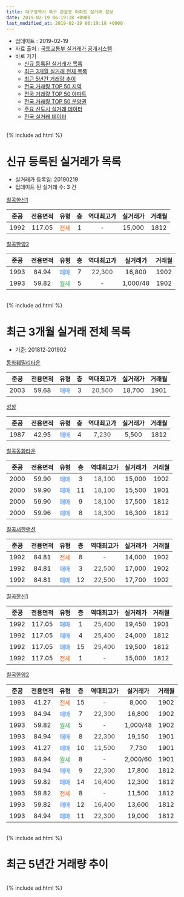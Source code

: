 ```yaml
---
title: 대구광역시 북구 관음동 아파트 실거래 정보
date: 2019-02-19 06:19:18 +0900
last_modified_at: 2019-02-19 06:19:18 +0900
---
```


* 업데이트 : 2019-02-19
* 자료 출처 : [국토교통부 실거래가 공개시스템](http://rt.molit.go.kr)
* 바로 가기
    * [신규 등록된 실거래가 목록](#신규-등록된-실거래가-목록)
    * [최근 3개월 실거래 전체 목록](#최근-3개월-실거래-전체-목록)
    * [최근 5년간 거래량 추이](#최근-5년간-거래량-추이)
    * [전국 거래량 TOP 50 지역](https://ayogom.github.io/apt-trade-info/최근-3개월-전국에서-가장-거래가-많이-발생한-지역)
    * [전국 거래량 TOP 50 아파트](https://ayogom.github.io/apt-trade-info/최근-3개월-전국에서-가장-거래가-많이-발생한-아파트)
    * [전국 거래량 TOP 50 분양권](https://ayogom.github.io/apt-trade-info/최근-3개월-전국에서-가장-거래가-많이-발생한-분양권)
    * [주요 신도시 실거래 데이터](https://ayogom.github.io/apt-trade-info/주요-신도시)
    * [전국 실거래 데이터](https://ayogom.github.io/apt-trade-info/전국)
<br>
{% include ad.html %}
<br>

# 신규 등록된 실거래가 목록
* 실거래가 등록일: 20190219
* 업데이트 된 실거래 수: 3 건


[칠곡한신1](https://search.naver.com/search.naver?query=%EB%8C%80%EA%B5%AC%EA%B4%91%EC%97%AD%EC%8B%9C+%EB%B6%81%EA%B5%AC+%EA%B4%80%EC%9D%8C%EB%8F%99+%EC%B9%A0%EA%B3%A1%ED%95%9C%EC%8B%A01)

|준공|전용면적|유형|층|역대최고가|실거래가|거래월|
|:---:|:---:|:---:|:---:|:---:|:---:|:---:|
|1992|117.05|<span style="color:#ff5a00">전세</span>|1|<span style="color:#444444">-</span>|15,000|1812|

[칠곡한양2](https://search.naver.com/search.naver?query=%EB%8C%80%EA%B5%AC%EA%B4%91%EC%97%AD%EC%8B%9C+%EB%B6%81%EA%B5%AC+%EA%B4%80%EC%9D%8C%EB%8F%99+%EC%B9%A0%EA%B3%A1%ED%95%9C%EC%96%912)

|준공|전용면적|유형|층|역대최고가|실거래가|거래월|
|:---:|:---:|:---:|:---:|:---:|:---:|:---:|
|1993|84.94|<span style="color:#4285f3">매매</span>|7|<span style="color:#444444">22,300</span>|16,800|1902|
|1993|59.82|<span style="color:#34a853">월세</span>|5|<span style="color:#444444">-</span>|1,000/48|1902|


<br>
{% include ad.html %}
<br>

# 최근 3개월 실거래 전체 목록
* 기준: 201812-201902


[동화훼밀리타운](https://search.naver.com/search.naver?query=%EB%8C%80%EA%B5%AC%EA%B4%91%EC%97%AD%EC%8B%9C+%EB%B6%81%EA%B5%AC+%EA%B4%80%EC%9D%8C%EB%8F%99+%EB%8F%99%ED%99%94%ED%9B%BC%EB%B0%80%EB%A6%AC%ED%83%80%EC%9A%B4)

|준공|전용면적|유형|층|역대최고가|실거래가|거래월|
|:---:|:---:|:---:|:---:|:---:|:---:|:---:|
|2003|59.68|<span style="color:#4285f3">매매</span>|3|<span style="color:#444444">20,500</span>|18,700|1901|

[성창](https://search.naver.com/search.naver?query=%EB%8C%80%EA%B5%AC%EA%B4%91%EC%97%AD%EC%8B%9C+%EB%B6%81%EA%B5%AC+%EA%B4%80%EC%9D%8C%EB%8F%99+%EC%84%B1%EC%B0%BD)

|준공|전용면적|유형|층|역대최고가|실거래가|거래월|
|:---:|:---:|:---:|:---:|:---:|:---:|:---:|
|1987|42.95|<span style="color:#4285f3">매매</span>|4|<span style="color:#444444">7,230</span>|5,500|1812|

[칠곡동화타운](https://search.naver.com/search.naver?query=%EB%8C%80%EA%B5%AC%EA%B4%91%EC%97%AD%EC%8B%9C+%EB%B6%81%EA%B5%AC+%EA%B4%80%EC%9D%8C%EB%8F%99+%EC%B9%A0%EA%B3%A1%EB%8F%99%ED%99%94%ED%83%80%EC%9A%B4)

|준공|전용면적|유형|층|역대최고가|실거래가|거래월|
|:---:|:---:|:---:|:---:|:---:|:---:|:---:|
|2000|59.90|<span style="color:#4285f3">매매</span>|3|<span style="color:#444444">18,100</span>|15,000|1902|
|2000|59.90|<span style="color:#4285f3">매매</span>|11|<span style="color:#444444">18,100</span>|15,500|1901|
|2000|59.90|<span style="color:#4285f3">매매</span>|9|<span style="color:#444444">18,100</span>|17,500|1812|
|2000|59.96|<span style="color:#4285f3">매매</span>|8|<span style="color:#444444">18,300</span>|16,300|1812|

[칠곡서한맨션](https://search.naver.com/search.naver?query=%EB%8C%80%EA%B5%AC%EA%B4%91%EC%97%AD%EC%8B%9C+%EB%B6%81%EA%B5%AC+%EA%B4%80%EC%9D%8C%EB%8F%99+%EC%B9%A0%EA%B3%A1%EC%84%9C%ED%95%9C%EB%A7%A8%EC%85%98)

|준공|전용면적|유형|층|역대최고가|실거래가|거래월|
|:---:|:---:|:---:|:---:|:---:|:---:|:---:|
|1992|84.81|<span style="color:#ff5a00">전세</span>|8|<span style="color:#444444">-</span>|14,000|1902|
|1992|84.81|<span style="color:#4285f3">매매</span>|3|<span style="color:#444444">22,500</span>|17,000|1902|
|1992|84.81|<span style="color:#4285f3">매매</span>|12|<span style="color:#444444">22,500</span>|17,700|1902|

[칠곡한신1](https://search.naver.com/search.naver?query=%EB%8C%80%EA%B5%AC%EA%B4%91%EC%97%AD%EC%8B%9C+%EB%B6%81%EA%B5%AC+%EA%B4%80%EC%9D%8C%EB%8F%99+%EC%B9%A0%EA%B3%A1%ED%95%9C%EC%8B%A01)

|준공|전용면적|유형|층|역대최고가|실거래가|거래월|
|:---:|:---:|:---:|:---:|:---:|:---:|:---:|
|1992|117.05|<span style="color:#4285f3">매매</span>|1|<span style="color:#444444">25,400</span>|19,450|1901|
|1992|117.05|<span style="color:#4285f3">매매</span>|4|<span style="color:#444444">25,400</span>|24,000|1812|
|1992|117.05|<span style="color:#4285f3">매매</span>|15|<span style="color:#444444">25,400</span>|19,500|1812|
|1992|117.05|<span style="color:#ff5a00">전세</span>|1|<span style="color:#444444">-</span>|15,000|1812|

[칠곡한양2](https://search.naver.com/search.naver?query=%EB%8C%80%EA%B5%AC%EA%B4%91%EC%97%AD%EC%8B%9C+%EB%B6%81%EA%B5%AC+%EA%B4%80%EC%9D%8C%EB%8F%99+%EC%B9%A0%EA%B3%A1%ED%95%9C%EC%96%912)

|준공|전용면적|유형|층|역대최고가|실거래가|거래월|
|:---:|:---:|:---:|:---:|:---:|:---:|:---:|
|1993|41.27|<span style="color:#ff5a00">전세</span>|15|<span style="color:#444444">-</span>|8,000|1902|
|1993|84.94|<span style="color:#4285f3">매매</span>|7|<span style="color:#444444">22,300</span>|16,800|1902|
|1993|59.82|<span style="color:#34a853">월세</span>|5|<span style="color:#444444">-</span>|1,000/48|1902|
|1993|84.94|<span style="color:#4285f3">매매</span>|8|<span style="color:#444444">22,300</span>|19,150|1901|
|1993|41.27|<span style="color:#4285f3">매매</span>|10|<span style="color:#444444">11,500</span>|7,730|1901|
|1993|84.94|<span style="color:#34a853">월세</span>|8|<span style="color:#444444">-</span>|2,000/60|1901|
|1993|84.94|<span style="color:#4285f3">매매</span>|9|<span style="color:#444444">22,300</span>|17,800|1812|
|1993|59.82|<span style="color:#4285f3">매매</span>|14|<span style="color:#444444">16,400</span>|12,300|1812|
|1993|59.82|<span style="color:#ff5a00">전세</span>|8|<span style="color:#444444">-</span>|11,500|1812|
|1993|59.82|<span style="color:#4285f3">매매</span>|12|<span style="color:#444444">16,400</span>|13,600|1812|
|1993|84.94|<span style="color:#4285f3">매매</span>|11|<span style="color:#444444">22,300</span>|19,000|1812|


<br>
{% include ad.html %}
<br>

# 최근 5년간 거래량 추이


<div style="width:100%;">
    <canvas id="deal_progress" height="200"></canvas>
</div>

<script>
new Chart(document.getElementById("deal_progress"), {
    type: 'line',
    data: {
        labels: ['201402','201403','201404','201405','201406','201407','201408','201409','201410','201411','201412','201501','201502','201503','201504','201505','201506','201507','201508','201509','201510','201511','201512','201601','201602','201603','201604','201605','201606','201607','201608','201609','201610','201611','201612','201701','201702','201703','201704','201705','201706','201707','201708','201709','201710','201711','201712','201801','201802','201803','201804','201805','201806','201807','201808','201809','201810','201811','201812','201901','201902'],
        datasets: [{
            label: '매매',
            pointRadius: 1,
            data: [17, 26, 16, 14, 21, 14, 18, 27, 22, 15, 17, 19, 17, 26, 32, 30, 23, 32, 29, 27, 18, 10, 7, 8, 12, 10, 9, 14, 10, 10, 9, 11, 19, 8, 14, 17, 12, 11, 13, 7, 21, 10, 12, 6, 8, 9, 6, 17, 10, 23, 9, 10, 12, 9, 18, 6, 11, 11, 9, 5, 4],
            borderColor: "rgba(255, 201, 14, 1)",
            backgroundColor: "rgba(255, 201, 14, 0.5)",
            fill: false,
            lineTension: 0
        },{
            label: '전월세',
            pointRadius: 1,
            data: [9, 10, 6, 10, 12, 7, 9, 17, 14, 9, 11, 4, 8, 13, 9, 13, 8, 9, 10, 10, 16, 10, 7, 9, 9, 5, 6, 2, 4, 4, 10, 4, 6, 4, 7, 8, 4, 10, 4, 4, 6, 10, 4, 9, 3, 4, 5, 3, 6, 8, 12, 3, 3, 4, 5, 5, 8, 5, 2, 1, 3],
            borderColor: "rgba(0, 141, 185, 1)",
            backgroundColor: "rgba(0, 141, 185, 0.5)",
            fill: false,
            lineTension: 0
        }
        ]
    },
    options: {
        responsive: true,
        title: {
            display: false
        },
        tooltips: {
            mode: 'index',
            intersect: false
        },
        hover: {
            mode: 'nearest',
            intersect: true
        },
        scales: {
            xAxes: [{
                display: true,
                scaleLabel: {
                    display: true,
                    labelString: '년/월'
                }
            }],
            yAxes: [{
                display: true,
                ticks: {
                    suggestedMin: 0,
                },
                scaleLabel: {
                    display: true,
                    labelString: '실거래 수'
                }
            }]
        }
    }
});

</script>


<br>
{% include ad.html %}
<br>

